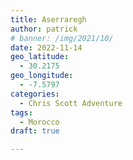 ```yaml
---
title: Aserraregh
author: patrick
# banner: /img/2021/10/
date: 2022-11-14
geo_latitude:
  - 30.2175
geo_longitude:
  - -7.5797
categories:
  - Chris Scott Adventure
tags:
  - Morocco
draft: true

---
```


